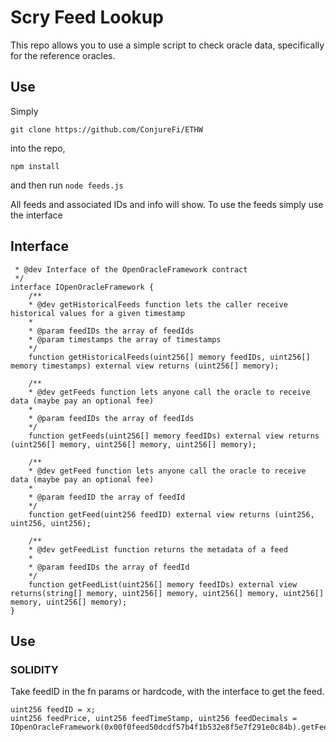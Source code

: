 # Scry Feed Lookup
This repo allows you to use a simple script to check oracle data, specifically for the reference oracles.

## Use
Simply

`git clone https://github.com/ConjureFi/ETHW`

into the repo,

`npm install`

and then run `node feeds.js`



All feeds and associated IDs and info will show. To use the feeds simply use the interface

## Interface
```/**
 * @dev Interface of the OpenOracleFramework contract
 */
interface IOpenOracleFramework {
    /**
    * @dev getHistoricalFeeds function lets the caller receive historical values for a given timestamp
    *
    * @param feedIDs the array of feedIds
    * @param timestamps the array of timestamps
    */
    function getHistoricalFeeds(uint256[] memory feedIDs, uint256[] memory timestamps) external view returns (uint256[] memory);

    /**
    * @dev getFeeds function lets anyone call the oracle to receive data (maybe pay an optional fee)
    *
    * @param feedIDs the array of feedIds
    */
    function getFeeds(uint256[] memory feedIDs) external view returns (uint256[] memory, uint256[] memory, uint256[] memory);

    /**
    * @dev getFeed function lets anyone call the oracle to receive data (maybe pay an optional fee)
    *
    * @param feedID the array of feedId
    */
    function getFeed(uint256 feedID) external view returns (uint256, uint256, uint256);

    /**
    * @dev getFeedList function returns the metadata of a feed
    *
    * @param feedIDs the array of feedId
    */
    function getFeedList(uint256[] memory feedIDs) external view returns(string[] memory, uint256[] memory, uint256[] memory, uint256[] memory, uint256[] memory);
}
```

## Use
### SOLIDITY
Take feedID in the fn params or hardcode, with the interface to get the feed.

```
uint256 feedID = x;
uint256 feedPrice, uint256 feedTimeStamp, uint256 feedDecimals = IOpenOracleFramework(0x00f0feed50dcdf57b4f1b532e8f5e7f291e0c84b).getFeed(feedID);
```

